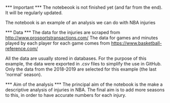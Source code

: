 *** Important ***
The notebeook is not finished yet (and far from the end). It will be regularly updated. 

The notebook is an example of an analysis we can do with NBA injuries 

*** Data *** 
The data for the injuries are scraped from http://www.prosportstransactions.com/
The data for games and minutes played by each player for each game comes from https://www.basketball-reference.com/

All the data are usually stored in databases. For the purpose of this example, the data were exported in *.csv* files to simplify the use in GitHub. 
Only the data from the 2018-2019 are selected for this example (the last 'normal' season). 

*** Aim of the analysis *** 
The principal aim of the notebook is the make a descriptive analysis of injuries in NBA. 
The final aim is to add more seasons to this, in order to have accurate numbers for each injury. 





